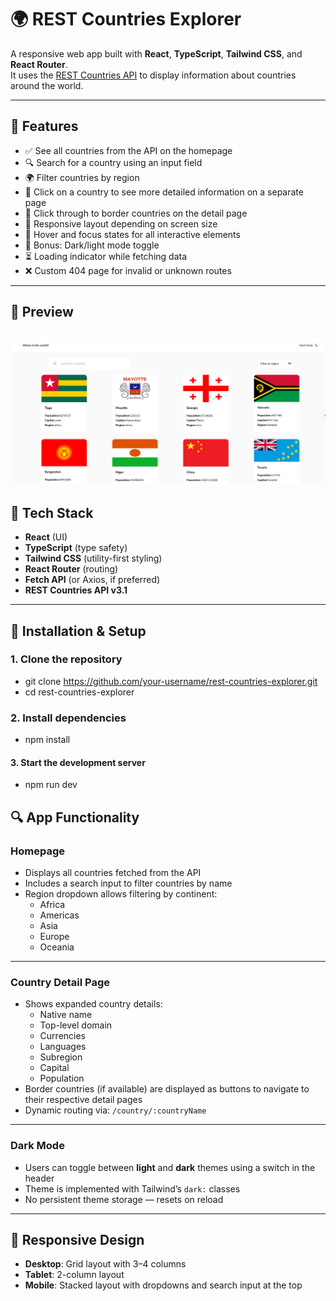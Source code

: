 # 🌍 REST Countries Explorer

A responsive web app built with **React**, **TypeScript**, **Tailwind CSS**, and **React Router**.  
It uses the [REST Countries API](https://restcountries.com/) to display information about countries around the world.

---

## 🚀 Features

- ✅ See all countries from the API on the homepage  
- 🔍 Search for a country using an input field  
- 🌍 Filter countries by region  
- 📄 Click on a country to see more detailed information on a separate page  
- 🔁 Click through to border countries on the detail page  
- 📱 Responsive layout depending on screen size  
- 🎨 Hover and focus states for all interactive elements  
- 🌙 Bonus: Dark/light mode toggle  
- ⏳ Loading indicator while fetching data  
- ❌ Custom 404 page for invalid or unknown routes
---

## 📸 Preview

## ![screenshot](public/Screenshot.png)

## 🧰 Tech Stack

- **React** (UI)
- **TypeScript** (type safety)
- **Tailwind CSS** (utility-first styling)
- **React Router** (routing)
- **Fetch API** (or Axios, if preferred)
- **REST Countries API v3.1**

---

## 🔧 Installation & Setup

### 1. Clone the repository

- git clone https://github.com/your-username/rest-countries-explorer.git
- cd rest-countries-explorer

### 2. Install dependencies

- npm install

#### 3. Start the development server

- npm run dev

## 🔍 App Functionality

### Homepage

- Displays all countries fetched from the API
- Includes a search input to filter countries by name
- Region dropdown allows filtering by continent:
  - Africa
  - Americas
  - Asia
  - Europe
  - Oceania

---

### Country Detail Page

- Shows expanded country details:
  - Native name
  - Top-level domain
  - Currencies
  - Languages
  - Subregion
  - Capital
  - Population
- Border countries (if available) are displayed as buttons to navigate to their respective detail pages
- Dynamic routing via: `/country/:countryName`

---

### Dark Mode

- Users can toggle between **light** and **dark** themes using a switch in the header
- Theme is implemented with Tailwind’s `dark:` classes
- No persistent theme storage — resets on reload

---

## 🧱 Responsive Design

- **Desktop**: Grid layout with 3–4 columns
- **Tablet**: 2-column layout
- **Mobile**: Stacked layout with dropdowns and search input at the top
